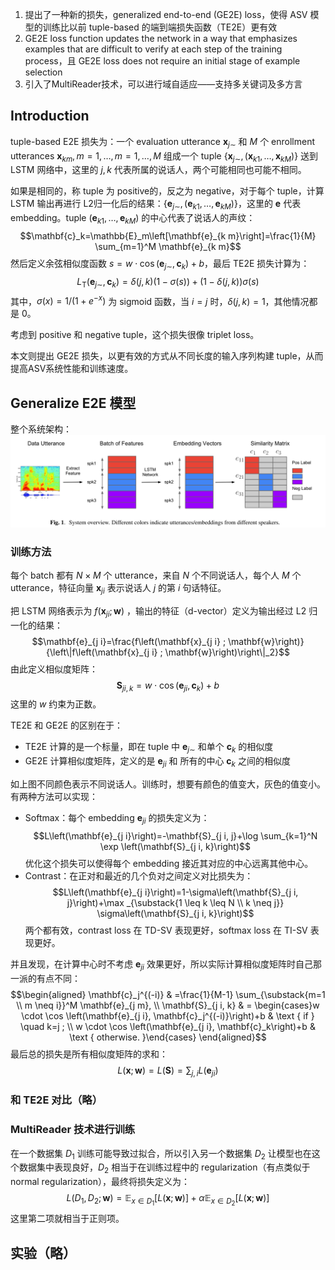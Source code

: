 
1. 提出了一种新的损失，generalized end-to-end (GE2E) loss，使得 ASV 模型的训练比以前 tuple-based 的端到端损失函数（TE2E）更有效
2. GE2E loss function updates the network in a way that emphasizes examples that are difficult to verify at each step of the training process，且 GE2E loss does not require an initial stage of example selection
3. 引入了MultiReader技术，可以进行域自适应——支持多关键词及多方言

## Introduction

tuple-based E2E 损失为：一个 evaluation utterance $\mathbf{x}_{j \sim}$ 和 $M$ 个 enrollment utterances $\mathbf{x}_{k m},m=1, \ldots, m=1, \ldots, M$ 组成一个 tuple $\left\{\mathbf{x}_{j \sim},\left(\mathbf{x}_{k 1}, \ldots, \mathbf{x}_{k M}\right)\right\}$ 送到 LSTM 网络中，这里的 $j,k$ 代表所属的说话人，两个可能相同也可能不相同。

如果是相同的，称 tuple 为 positive的，反之为 negative，对于每个 tuple，计算 LSTM 输出再进行 L2归一化后的结果：$\left\{\mathbf{e}_{j \sim},\left(\mathbf{e}_{k 1}, \ldots, \mathbf{e}_{k M}\right)\right\}$，这里的 $\mathbf{e}$ 代表 embedding。tuple $\left(\mathbf{e}_{k 1}, \ldots, \mathbf{e}_{k M}\right)$ 的中心代表了说话人的声纹：$$\mathbf{c}_k=\mathbb{E}_m\left[\mathbf{e}_{k m}\right]=\frac{1}{M} \sum_{m=1}^M \mathbf{e}_{k m}$$
然后定义余弦相似度函数 $s=w \cdot \cos \left(\mathbf{e}_{j \sim}, \mathbf{c}_k\right)+b$，最后 TE2E 损失计算为：$$L_{\mathrm{T}}\left(\mathbf{e}_{j \sim}, \mathbf{c}_k\right)=\delta(j, k)(1-\sigma(s))+(1-\delta(j, k)) \sigma(s)$$
其中，$\sigma(x)=1 /\left(1+e^{-x}\right)$ 为 sigmoid 函数，当  $i=j$ 时，$\delta(j, k)=1$，其他情况都是 0。

考虑到 positive 和 negative tuple，这个损失很像 triplet loss。

本文则提出 GE2E 损失，以更有效的方式从不同长度的输入序列构建 tuple，从而提高ASV系统性能和训练速度。

## Generalize E2E 模型

整个系统架构：![](./image/Pasted%20image%2020221227093043.png)

### 训练方法

每个 batch 都有 $N \times M$ 个 utterance，来自 $N$ 个不同说话人，每个人 $M$ 个 utterance，特征向量 $\mathbf{x}_{j i}$ 表示说话人 $j$ 的第 $i$ 句话特征。

把 LSTM 网络表示为 $f\left(\mathbf{x}_{j i} ; \mathbf{w}\right)$ ，输出的特征（d-vector）定义为输出经过 L2 归一化的结果：$$\mathbf{e}_{j i}=\frac{f\left(\mathbf{x}_{j i} ; \mathbf{w}\right)}{\left\|f\left(\mathbf{x}_{j i} ; \mathbf{w}\right)\right\|_2}$$
由此定义相似度矩阵：$$\mathbf{S}_{j i, k}=w \cdot \cos \left(\mathbf{e}_{j i}, \mathbf{c}_k\right)+b$$
这里的 $w$ 约束为正数。

TE2E 和 GE2E 的区别在于：
+ TE2E 计算的是一个标量，即在 tuple 中 $\mathbf{e}_{j \sim}$ 和单个 $\mathbf{c}_k$ 的相似度
+ GE2E 计算相似度矩阵，定义的是 $\mathbf{e}_{j i}$ 和 所有的中心 $\mathbf{c}_k$ 之间的相似度

如上图不同颜色表示不同说话人。训练时，想要有颜色的值变大，灰色的值变小。有两种方法可以实现：
+ Softmax：每个 embedding $\mathbf{e}_{ji}$ 的损失定义为：$$L\left(\mathbf{e}_{j i}\right)=-\mathbf{S}_{j i, j}+\log \sum_{k=1}^N \exp \left(\mathbf{S}_{j i, k}\right)$$优化这个损失可以使得每个 embedding 接近其对应的中心远离其他中心。
+ Contrast：在正对和最近的几个负对之间定义对比损失为：$$L\left(\mathbf{e}_{j i}\right)=1-\sigma\left(\mathbf{S}_{j i, j}\right)+\max _{\substack{1 \leq k \leq N \\ k \neq j}} \sigma\left(\mathbf{S}_{j i, k}\right)$$
两个都有效，contrast loss 在 TD-SV 表现更好，softmax loss 在 TI-SV 表现更好。

并且发现，在计算中心时不考虑 $\mathbf{e}_{ji}$ 效果更好，所以实际计算相似度矩阵时自己那一派的有点不同：$$\begin{aligned}
\mathbf{c}_j^{(-i)} & =\frac{1}{M-1} \sum_{\substack{m=1 \\
m \neq i}}^M \mathbf{e}_{j m}, \\
\mathbf{S}_{j i, k} & = \begin{cases}w \cdot \cos \left(\mathbf{e}_{j i}, \mathbf{c}_j^{(-i)}\right)+b & \text { if } \quad k=j ; \\
w \cdot \cos \left(\mathbf{e}_{j i}, \mathbf{c}_k\right)+b & \text { otherwise. }\end{cases}
\end{aligned}$$
最后总的损失是所有相似度矩阵的求和：$$L(\mathbf{x} ; \mathbf{w})=L(\mathbf{S})=\sum_{j, i} L\left(\mathbf{e}_{j i}\right)$$
### 和 TE2E 对比（略）

### MultiReader 技术进行训练

在一个数据集 $D_1$ 训练可能导致过拟合，所以引入另一个数据集 $D_2$ 让模型也在这个数据集中表现良好，$D_2$ 相当于在训练过程中的 regularization（有点类似于 normal regularization），最终将损失定义为：$$L\left(D_1, D_2 ; \mathbf{w}\right)=\mathbb{E}_{x \in D_1}[L(\mathbf{x} ; \mathbf{w})]+\alpha \mathbb{E}_{x \in D_2}[L(\mathbf{x} ; \mathbf{w})]$$
这里第二项就相当于正则项。

## 实验（略）